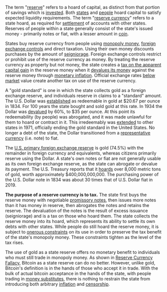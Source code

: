 The term "[reserve](Reserve-Definition)" refers to a hoard of capital, as distinct from that portion of savings which is [invested](Glossary#lend). Both [states](Glossary#state) and [people](Glossary#person) hoard capital to satisfy expected liquidity requirements. The term "[reserve currency](https://en.wikipedia.org/wiki/Reserve_currency)" refers to a state hoard, as required for [settlement](https://en.wikipedia.org/wiki/Settlement_(finance)) of accounts with other states. Reserves of people within a state generally consist of the state's issued money - primarily notes or fiat, with a lesser amount in [coin](https://en.wikipedia.org/wiki/Commodity_money).

States buy reserve currency from people using [monopoly money](Money-Taxonomy), [foreign exchange controls](https://en.wikipedia.org/wiki/Foreign_exchange_controls) and direct taxation. Using their own money discounts purchases by the amount of [seigniorage](https://en.wikipedia.org/wiki/Seigniorage). Foreign exchange controls restrict or prohibit use of the reserve currency as money. By treating the reserve currency as property but not money, the state creates a [tax on the apparent capital gain](https://www.investopedia.com/articles/personal-finance/081616/understanding-taxes-physical-goldsilver-investments.asp) in the reserve money when it [devalues its money](https://en.wikipedia.org/wiki/Inflation) against the reserve money through [monetary inflation](https://en.wikipedia.org/wiki/Monetary_inflation). Official exchange rates [below market](https://en.wikipedia.org/wiki/Exchange_rate#Parallel_exchange_rate) value create another tax on use of the reserve currency.

A "gold standard" is one in which the state collects gold as a foreign exchange reserve, and individuals reserve in claims to a "standard" amount. The U.S. Dollar was [established](https://en.wikipedia.org/wiki/Coinage_Act_of_1834) as redeemable in gold at $20.67 per ounce​ in 1834. For 100 years the state bought and sold gold at this rate. In 1934 the Dollar was [devalued](https://en.wikipedia.org/wiki/Gold_Reserve_Act) by 60%, to $35 per ounce. At this point its redeemability (by people) was abrogated, and it was made unlawful for them to hoard or contract in it. This irredeemably was [extended](https://en.wikipedia.org/wiki/Nixon_shock) to other states in 1971, officially ending the gold standard in the United States. No longer a debt of the state, the Dollar transitioned from a [representative currency](https://en.wikipedia.org/wiki/Representative_money) (i.e. note) to fiat.

The [U.S. primary foreign exchange reserve](https://en.wikipedia.org/wiki/Gold_reserve) is gold (74.5%) with the remainder in foreign currency and equivalents, whereas citizens primarily reserve using the Dollar. A state's own notes or fiat are not generally usable as its own foreign exchange reserve, as the state can abrogate or devalue its payment. The U.S. Treasury reports that it [hoards](https://www.treasury.gov/resource-center/data-chart-center/IR-Position/Pages/01042019.aspx) over 8,000 metric tons of gold, worth approximately $400,000,000,000. The purchasing power of the U.S. Dollar note in 1834 was about 30 times that of U.S. Dollar fiat in 2019.

**The purpose of a reserve currency is to tax.** The state first buys the reserve money with negotiable [promissory notes](https://en.wikipedia.org/wiki/Promissory_note), then issues more notes than it has money in reserve, then abrogates the notes and retains the reserve. The devaluation of the notes is the result of excess issuance (seigniorage) and is a tax on those who hoard them. The state collects the reserve money into its hoard, which represents its ability to settle its own debts with other states. While people do still hoard the reserve money, it is subject to [onerous constraints](https://www.reuters.com/article/us-venezuela-economy/venezuela-loosens-currency-exchange-controls-to-allow-forex-trading-idUSKCN1SD2NC) on its use in order to preserve the tax benefit of the state's monopoly money. These constraints tighten as the level of the tax rises.

The use of gold as a state reserve offers no monetary benefit to individuals who must still trade in monopoly money. As shown in [Reserve Currency Fallacy](Reserve-Currency-Fallacy), Bitcoin as a state reserve can do no better. However, unlike gold, Bitcoin's definition is in the hands of those who accept it in trade. With the bulk of actual bitcoin acceptance in the hands of the state, with people trading in [money substitutes](https://wiki.mises.org/wiki/Money_substitutes), there is nothing to restrain the state from introducing both arbitrary [inflation](Glossary#inflation) and [censorship](Glossary#censorship).